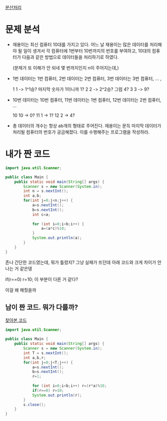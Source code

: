 



[분산처리](https://www.acmicpc.net/problem/1009)

# 문제 분석
- 재용이는 최신 컴퓨터 10대를 가지고 있다. 어느 날 재용이는 많은 데이터를 처리해야 될 일이 생겨서 각 컴퓨터에 1번부터 10번까지의 번호를 부여하고, 10대의 컴퓨터가 다음과 같은 방법으로 데이터들을 처리하기로 하였다.

    (문제가 또 이해가 안 되네 몇 번까지인지 n이 주어지는데,)

- 1번 데이터는 1번 컴퓨터, 2번 데이터는 2번 컴퓨터, 3번 데이터는 3번 컴퓨터, ... ,

    1 1 -> 1^1승? 마지막 숫자가 1이니까 1?
    2 2 -> 2^2승? 그럼 4?
    3 3 -> 9?

- 10번 데이터는 10번 컴퓨터, 11번 데이터는 1번 컴퓨터, 12번 데이터는 2번 컴퓨터, ...

    10 10 -> 0?
    11 1 -> 1?
    12 2 -> 4?

- 총 데이터의 개수는 항상 ab개의 형태로 주어진다. 재용이는 문득 마지막 데이터가 처리될 컴퓨터의 번호가 궁금해졌다. 이를 수행해주는 프로그램을 작성하라.


# 내가 짠 코드
```JAVA
import java.util.Scanner;

public class Main {
	public static void main(String[] args) {
		Scanner s = new Scanner(System.in);
		int n = s.nextInt();
		int a,b;
		for(int j=0;j<n;j++) {
			a=s.nextInt();
			b=s.nextInt();
			int c=a;
			
			for (int i=0;i<b;i++) {
                a=(a*c)%10;
            }
			System.out.println(a);
		}
	}
}
```
존나 간단한 코드였는데, 뭐가 틀렸지? 그냥 실패가 뜨던데
아래 코드와 크게 차이가 안나는 거 같은뎅

if(r==0) r=10; 이 부분이 다른 거 같다?

이걸 왜 해줬을까

## 남이 짠 코드. 뭐가 다를까?
[찾아본 코드](https://ming9mon.tistory.com/104)
```JAVA
import java.util.Scanner;

public class Main {
	public static void main(String[] args) {
		Scanner s = new Scanner(System.in);
		int T = s.nextInt();
		int a,b,r;
		for(int j=0;j<T;j++) {
			a=s.nextInt();
			b=s.nextInt();
			r=1;
			
			for (int i=0;i<b;i++) r=(r*a)%10;
			if(r==0) r=10;
			System.out.println(r);
		}
		s.close();
	}
}
```